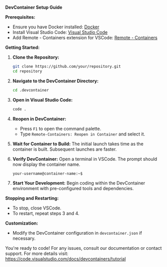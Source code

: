 **DevContainer Setup Guide**

**Prerequisites:**
- Ensure you have Docker installed: [Docker](https://www.docker.com/get-started)
- Install Visual Studio Code: [Visual Studio Code](https://code.visualstudio.com/download)
- Add Remote - Containers extension for VSCode: [Remote - Containers](https://marketplace.visualstudio.com/items?itemName=ms-vscode-remote.remote-containers)

**Getting Started:**

1. **Clone the Repository:**
   ```bash
   git clone https://github.com/your/repository.git
   cd repository
   ```

2. **Navigate to the DevContainer Directory:**
   ```bash
   cd .devcontainer
   ```

3. **Open in Visual Studio Code:**
   ```bash
   code .
   ```

4. **Reopen in DevContainer:**
   - Press `F1` to open the command palette.
   - Type `Remote-Containers: Reopen in Container` and select it.

5. **Wait for Container to Build:**
   The initial launch takes time as the container is built. Subsequent launches are faster.

6. **Verify DevContainer:**
   Open a terminal in VSCode. The prompt should now display the container name.
   ```bash
   your-username@container-name:~$
   ```

7. **Start Your Development:**
   Begin coding within the DevContainer environment with pre-configured tools and dependencies.

**Stopping and Restarting:**
- To stop, close VSCode.
- To restart, repeat steps 3 and 4.

**Customization:**
- Modify the DevContainer configuration in `devcontainer.json` if necessary.

You're ready to code! For any issues, consult our documentation or contact support.
For more details visit:
https://code.visualstudio.com/docs/devcontainers/tutorial
